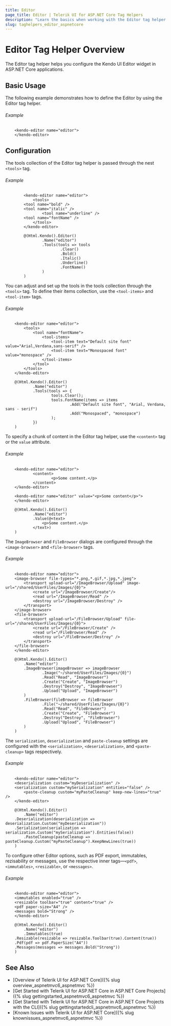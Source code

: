 ```yaml
---
title: Editor
page_title: Editor | Telerik UI for ASP.NET Core Tag Helpers
description: "Learn the basics when working with the Editor tag helper for ASP.NET Core (MVC 6 or ASP.NET Core MVC)."
slug: taghelpers_editor_aspnetcore
---
```


# Editor Tag Helper Overview

The Editor tag helper helps you configure the Kendo UI Editor widget in ASP.NET Core applications.

## Basic Usage

The following example demonstrates how to define the Editor by using the Editor tag helper.

###### Example

		<kendo-editor name="editor">
		</kendo-editor>

## Configuration

The tools collection of the Editor tag helper is passed through the nest `<tools>` tag.

###### Example

```tab-tagHelper
		<kendo-editor name="editor">
			<tools>
        <tool name="bold" />
        <tool name="italic" />
				<tool name="underline" />
        <tool name="fontName" />
			</tools>
		</kendo-editor>
```
```tab-cshtml
		@(Html.Kendo().Editor()
				.Name("editor")
				.Tools(tools => tools
						.Clear()
						.Bold()
						.Italic()
						.Underline()
						.FontName()
				)
		)
```

You can adjust and set up the tools in the tools collection through the `<tools>` tag. To define their items collection, use the `<tool-items>` and `<tool-item>` tags.

###### Example

```tab-tagHelper
	<kendo-editor name="editor">
		<tools>
			<tool name="fontName">
				<tool-items>
					<tool-item text="Default site font" value="Arial,Verdana,sans-serif" />
					<tool-item text="Monospaced font" value="monospace" />
				</tool-items>
			</tool>
		</tools>
	</kendo-editor>
```
```tab-cshtml
	@(Html.Kendo().Editor()
			.Name("editor")
			.Tools(tools => {
					tools.Clear();
					tools.FontName(items => items
							.Add("Default site font", "Arial, Verdana, sans - serif")
							.Add("Monospaced", "monospace")
					);
			})
	)
```

To specify a chunk of content in the Editor tag helper, use the `<content>` tag or the `value` attribute.

###### Example

```tab-tagHelper
	<kendo-editor name="editor">
			<content>
					<p>Some content.</p>
			</content>
	</kendo-editor>
```
```tab-tagHelper
	<kendo-editor name="editor" value="<p>Some content</p>">
	</kendo-editor>
```
```tab-cshtml
	@(Html.Kendo().Editor()
			.Name("editor")
			.Value(@<text>
				<p>Some content.</p>
			</text>)
	)
```

The `ImageBrowser` and `FileBrowser` dialogs are configured through the `<image-browser>` and `<file-browser>` tags.

###### Example

```tab-tagHelper
	<kendo-editor name="editor">
    <image-browser file-types="*.png,*.gif,*.jpg,*.jpeg">
        <transport upload-url="/ImageBrowser/Upload" image-url="/shared/UserFiles/Images/{0}">
            <create url="/ImageBrowser/Create"/>
            <read url="/ImageBrowser/Read" />
            <destroy url="/ImageBrowser/Destroy" />
        </transport>
    </image-browser>
    <file-browser>
        <transport upload-url="/FileBrowser/Upload" file-url="/shared/UserFiles/Images/{0}">
            <create url="/FileBrowser/Create" />
            <read url="/FileBrowser/Read" />
            <destroy url="/FileBrowser/Destroy" />
        </transport>
    </file-browser>
	</kendo-editor>
```
```tab-cshtml
	@(Html.Kendo().Editor()
		.Name("editor")
		.ImageBrowser(imageBrowser => imageBrowser
				.Image("~/shared/UserFiles/Images/{0}")
				.Read("Read", "ImageBrowser")
				.Create("Create", "ImageBrowser")
				.Destroy("Destroy", "ImageBrowser")
				.Upload("Upload", "ImageBrowser")
		)
		.FileBrowser(fileBrowser => fileBrowser
				.File("~/shared/UserFiles/Images/{0}")
				.Read("Read", "FileBrowser")
				.Create("Create", "FileBrowser")
				.Destroy("Destroy", "FileBrowser")
				.Upload("Upload", "FileBrowser")
		)
	)
```

The `serialization`, `deserialization` and `paste-cleanup` settings are configured with the `<serialization>`, `<deserialization>`, and `<paste-cleanup>` tags respectively.

###### Example

```tab-tagHelper
	<kendo-editor name="editor">
    <deserialization custom="myDeserialization" />
    <serialization custom="mySerialization" entities="false" />
		<paste-cleanup custom="myPasteCleanup" keep-new-lines="true" />
	</kendo-editor>
```
```tab-cshtml
	@(Html.Kendo().Editor()
		.Name("editor")
    .Deserialization(deserialization => deserialization.Custom("myDeserialization"))
    .Serialization(serialization => serialization.Custom("mySerialization").Entities(false))
		.PasteCleanup(pasteCleanup => pasteCleanup.Custom("myPasteCleanup").KeepNewLines(true))
	)
```

To configure other Editor options, such as PDF export, immutables, rezisability or messages, use the respective inner tags&mdash;`<pdf>`, `<immutables>`, `<resizable>`, or `<messages>`.

###### Example

```tab-tagHelper
	<kendo-editor name="editor">
    <immutables enabled="true" />
    <resizable toolbar="true" content="true" />
    <pdf paper-size="A4" />
    <messages bold="Strong" />
	</kendo-editor>
```
```tab-cshtml
	@(Html.Kendo().Editor()
		.Name("editor")
		.Immutables(true)
    .Resizable(resizable => resizable.Toolbar(true).Content(true))
    .Pdf(pdf => pdf.PaperSize("A4"))
    .Messages(messages => messages.Bold("Strong"))
	)
```

## See Also

* [Overview of Telerik UI for ASP.NET Core]({% slug overview_aspnetmvc6_aspnetmvc %})
* [Get Started with Telerik UI for ASP.NET Core in ASP.NET Core Projects]({% slug gettingstarted_aspnetmvc6_aspnetmvc %})
* [Get Started with Telerik UI for ASP.NET Core in ASP.NET Core Projects with the CLI]({% slug gettingstartedcli_aspnetmvc6_aspnetmvc %})
* [Known Issues with Telerik UI for ASP.NET Core]({% slug knownissues_aspnetmvc6_aspnetmvc %})
